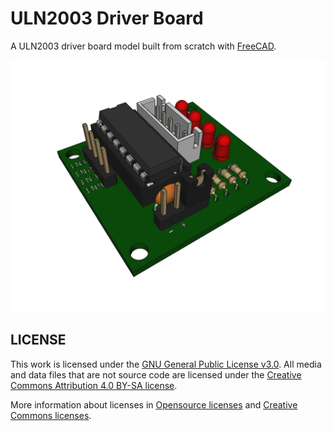 # ULN2003 Driver Board
A ULN2003 driver board model built from scratch with [FreeCAD](https://freecadweb.org).

![ULN2003-driver-board](ULN2003-driver-board.png)

## LICENSE

This work is licensed under the [GNU General Public License v3.0](../LICENSE-GPLV30). All media and data files that are not source code are licensed under the [Creative Commons Attribution 4.0 BY-SA license](../LICENSE-CCBYSA40).

More information about licenses in [Opensource licenses](https://opensource.org/licenses/) and [Creative Commons licenses](https://creativecommons.org/licenses/).
